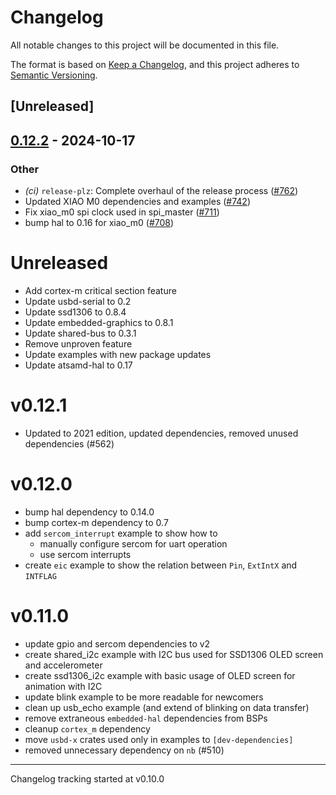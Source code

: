 # Changelog

All notable changes to this project will be documented in this file.

The format is based on [Keep a Changelog](https://keepachangelog.com/en/1.0.0/),
and this project adheres to [Semantic Versioning](https://semver.org/spec/v2.0.0.html).

## [Unreleased]

## [0.12.2](https://github.com/atsamd-rs/atsamd/compare/xiao_m0-0.12.1...xiao_m0-0.12.2) - 2024-10-17

### Other

- *(ci)* `release-plz`: Complete overhaul of the release process ([#762](https://github.com/atsamd-rs/atsamd/pull/762))
- Updated XIAO M0 dependencies and examples ([#742](https://github.com/atsamd-rs/atsamd/pull/742))
- Fix xiao_m0 spi clock used in spi_master ([#711](https://github.com/atsamd-rs/atsamd/pull/711))
- bump hal to 0.16 for xiao_m0 ([#708](https://github.com/atsamd-rs/atsamd/pull/708))
# Unreleased

- Add cortex-m critical section feature
- Update usbd-serial to 0.2
- Update ssd1306 to 0.8.4
- Update embedded-graphics to 0.8.1
- Update shared-bus to 0.3.1
- Remove unproven feature
- Update examples with new package updates
- Update atsamd-hal to 0.17

# v0.12.1

- Updated to 2021 edition, updated dependencies, removed unused dependencies (#562)

# v0.12.0

- bump hal dependency to 0.14.0
- bump cortex-m dependency to 0.7
- add `sercom_interrupt` example to show how to
  - manually configure sercom for uart operation
  - use sercom interrupts
- create `eic` example to show the relation between `Pin`, `ExtIntX` and `INTFLAG`

# v0.11.0

- update gpio and sercom dependencies to v2
- create shared_i2c example with I2C bus used for SSD1306 OLED screen and accelerometer
- create ssd1306_i2c example with basic usage of OLED screen for animation with I2C
- update blink example to be more readable for newcomers
- clean up usb_echo example (and extend of blinking on data transfer)
- remove extraneous `embedded-hal` dependencies from BSPs
- cleanup `cortex_m` dependency
- move `usbd-x` crates used only in examples to `[dev-dependencies]`
- removed unnecessary dependency on `nb` (#510)

---

Changelog tracking started at v0.10.0
